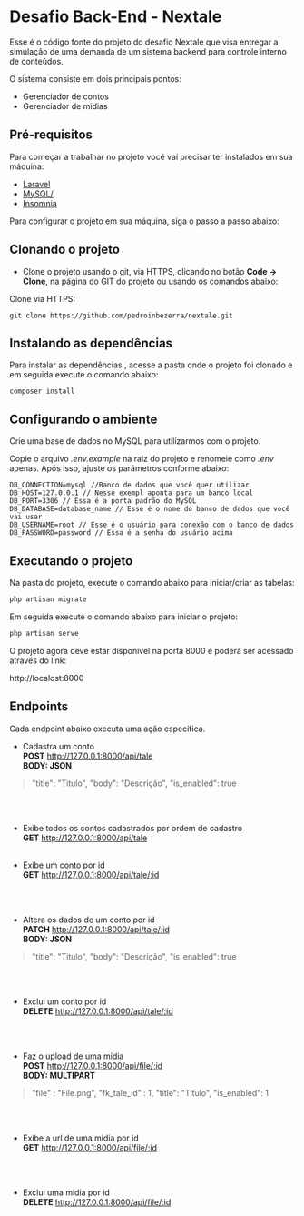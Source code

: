 # Desafio Back-End - Nextale

Esse é o código fonte do projeto do desafio Nextale que visa entregar a simulação de uma demanda de um sistema backend para controle interno de conteúdos.

O sistema consiste em dois principais pontos:
 - Gerenciador de contos
 - Gerenciador de midias

## Pré-requisitos
 
Para começar a trabalhar no projeto você vai precisar ter instalados em sua máquina:
 
 - [Laravel](https://laravel.com/)
 - [MySQL/](https://www.mysql.com/)
 - [Insomnia](https://insomnia.rest/)

Para configurar o projeto em sua máquina, siga o passo a passo abaixo:

## Clonando o projeto

- Clone o projeto usando o git, via HTTPS, clicando no botão **Code -> Clone**, na página do GIT do projeto ou usando os comandos abaixo:

Clone via HTTPS:
```
git clone https://github.com/pedroinbezerra/nextale.git
```

## Instalando as dependências

Para instalar as dependências , acesse a pasta onde o projeto foi clonado e em seguida execute o comando abaixo:

```
composer install
```

## Configurando o ambiente

Crie uma base de dados no MySQL para utilizarmos com o projeto.

Copie o arquivo *.env.example* na raiz do projeto e renomeie como *.env* apenas.
Após isso, ajuste os parâmetros conforme abaixo:
```
DB_CONNECTION=mysql //Banco de dados que você quer utilizar
DB_HOST=127.0.0.1 // Nesse exempl aponta para um banco local
DB_PORT=3306 // Essa é a porta padrão do MySQL
DB_DATABASE=database_name // Esse é o nome do banco de dados que você vai usar
DB_USERNAME=root // Esse é o usuário para conexão com o banco de dados
DB_PASSWORD=password // Essa é a senha do usuário acima
```


## Executando o projeto

Na pasta do projeto, execute o comando abaixo para iniciar/criar as tabelas:

``` bash
php artisan migrate
```

Em seguida execute o comando abaixo para iniciar o projeto:

``` bash
php artisan serve
```

O projeto agora deve estar disponível na porta 8000 e poderá ser acessado através do link:

http://localost:8000


## Endpoints

Cada endpoint abaixo executa uma ação específica.

- Cadastra um conto <br>
**POST** http://127.0.0.1:8000/api/tale<br>
**BODY: JSON**<br>
> "title": "Titulo",
> "body": "Descrição",
> "is_enabled": true

<br><br>

- Exibe todos os contos cadastrados por ordem de cadastro<br>
**GET** http://127.0.0.1:8000/api/tale
<br><br>

- Exibe um conto por id<br>
**GET** http://127.0.0.1:8000/api/tale/:id

<br><br>

- Altera os dados de um conto por id<br>
**PATCH** http://127.0.0.1:8000/api/tale/:id<br>
**BODY: JSON**<br>
> "title": "Titulo",
> "body": "Descrição",
> "is_enabled": true

<br><br>


- Exclui um conto por id<br>
**DELETE** http://127.0.0.1:8000/api/tale/:id

<br><br>

- Faz o upload de uma midia<br>
**POST** http://127.0.0.1:8000/api/file/:id<br>
**BODY: MULTIPART**<br>
> "file" : "File.png",
> "fk_tale_id" : 1,
> "title": "Titulo",
> "is_enabled": 1

<br><br>

- Exibe a url de uma midia por id<br>
**GET** http://127.0.0.1:8000/api/file/:id<br>

<br><br>

- Exclui uma midia por id<br>
**DELETE** http://127.0.0.1:8000/api/file/:id
